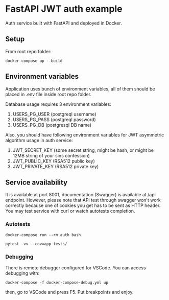 # FastAPI JWT auth example

Auth service built with FastAPI and deployed in Docker.

## Setup

From root repo folder:

`docker-compose up --build`

## Environment variables

Application uses bunch of environment variables, all of them should be placed in .env file inside root repo folder.

Database usage requires 3 environment variables:

1. USERS_PG_USER (postgreql username)
2. USERS_PG_PASS (postgreql password)
3. USERS_PG_DB (postgresql DB name)

Also, you should have following environment variables for JWT asymmetric algorithm usage in auth service:

1. JWT_SECRET_KEY (some secret string, might be hash, or might be 12MB string of your sins confession)
2. JWT_PUBLIC_KEY (RSA512 public key)
3. JWT_PRIVATE_KEY (RSA512 private key)

## Service availability

It is available at port 8001, documentation (Swagger) is available at /api endpoint.
However, please note that API test through swagger won't work correctly because one of cookies you get has to be sent as HTTP header.
You may test service with curl or watch autotests completion.

### Autotests

`docker-compose run --rm auth bash`

`pytest -vv --cov=app tests/`

### Debugging

There is remote debugger configured for VSCode. You can access debugging with:

`docker-compose -f docker-compose-debug.yml up`

then, go to VSCode and press F5. Put breakpoints and enjoy.
